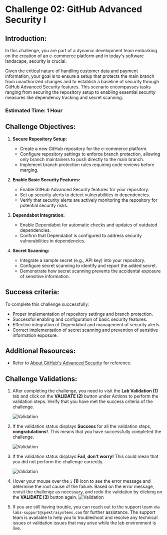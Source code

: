 # Challenge 02: GitHub Advanced Security I

## Introduction:
In this challenge, you are part of a dynamic development team embarking on the creation of an e-commerce platform and in today's software landscape, security is crucial.

Given the critical nature of handling customer data and payment information, your goal is to ensure a setup that protects the main branch from unauthorized changes and to establish a baseline of security through GitHub Advanced Security features. This scenario encompasses tasks ranging from securing the repository setup to enabling essential security measures like dependency tracking and secret scanning.

### Estimated Time: 1 Hour

## Challenge Objectives:

1. **Secure Repository Setup:**
   - Create a new GitHub repository for the e-commerce platform.
   - Configure repository settings to enforce branch protection, allowing only branch maintainers to push directly to the main branch.
   - Implement branch protection rules requiring code reviews before merging.

2. **Enable Basic Security Features:**
   -  Enable GitHub Advanced Security features for your repository.
   -  Set up security alerts to detect vulnerabilities in dependencies.
   -  Verify that security alerts are actively monitoring the repository for potential security risks.

3. **Dependabot Integration:**
   - Enable Dependabot for automatic checks and updates of outdated dependencies.
   - Confirm that Dependabot is configured to address security vulnerabilities in dependencies.
  
4. **Secret Scanning:**
   - Integrate a sample secret (e.g., API key) into your repository.
   - Configure secret scanning to identify and report the added secret.
   - Demonstrate how secret scanning prevents the accidental exposure of sensitive information.
  
## Success criteria:
To complete this challenge successfully:

   - Proper implementation of repository settings and branch protection.
   - Successful enabling and configuration of basic security features.
   - Effective integration of Dependabot and management of security alerts.
   - Correct implementation of secret scanning and prevention of sensitive information exposure.

## Additional Resources:

- Refer to [About GitHub's Advanced Security](https://docs.github.com/en/code-security/getting-started/github-security-features) for reference.

## Challenge Validations:

1. After completing the challenge, you need to visit the **Lab Validation (1)** tab and click on the **VALIDATE (2)** button under Actions to perform the validation steps. Verify that you have met the success criteria of the challenge. 
 
    ![](media/validate01.png "Validation")
 
1. If the validation status displays **Success** for all the validation steps, **congratulations!**. This means that you have successfully completed the challenge.
 
     ![](media/validate02.png "Validation")
1. If the validation status displays **Fail**, **don't worry!** This could mean that you did not perform the challenge correctly.
 
     ![](media/validate03.png "Validation")
 
1. Hover your mouse over the `i` **(1)** icon to see the error message and determine the root cause of the failure. Based on the error message, revisit the challenge as necessary, and redo the validation by clicking on the **VALIDATE (3)** button again.
     ![](media/validate04.png "Validation")
 
1. If you are still having trouble, you can reach out to the support team via `labs-support@spektrasystems.com` for further assistance. The support team is available to help you to troubleshoot and resolve any technical issues or validation issues that may arise while the lab environment is live.
